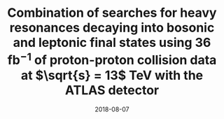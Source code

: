 ---
title: "Combination of searches for heavy resonances decaying into bosonic and leptonic final states using 36  fb$^{-1}$ of proton-proton collision data at $\\sqrt{s} = 13$ TeV with the ATLAS detector"
date: 2018-08-07
venue: Phys. Rev. D 98 (2018) 052008
link: https://doi.org/10.1103/PhysRevD.98.052008
inspire_id: 1685420
authors: ATLAS Collaboration
---